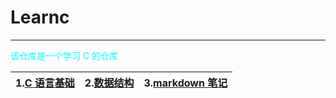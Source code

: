 # Learnc

---

<font color="cyan">该仓库是一个学习 C 的仓库</font>

| 1.[C 语言基础](https://gitee.com/mumu176/learnc/tree/master/ex-c) | 2.[数据结构](https://gitee.com/mumu176/learnc/tree/master/ex-ds) | 3.[markdown 笔记](https://gitee.com/mumu176/learnc/tree/master/md) |
| ----------------------------------------------------------------- | ---------------------------------------------------------------- | ------------------------------------------------------------------ |

